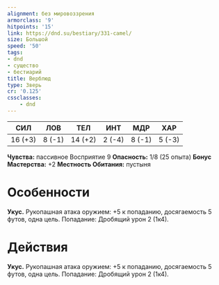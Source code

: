 ```yaml
---
alignment: без мировоззрения
armorclass: '9'
hitpoints: '15'
link: https://dnd.su/bestiary/331-camel/
size: Большой
speed: '50'
tags:
- dnd
- существо
- бестиарий
title: Верблюд
type: Зверь
cr: '0.125'
cssclasses:
    - dnd
---
```



| СИЛ | ЛОВ | ТЕЛ | ИНТ | МДР | ХАР |
|---|---|---|---|---|---|
| 16 (+3) | 8 (-1) | 14 (+2) | 2 (-4) | 8 (-1) | 5 (-3) |
**Чувства:** пассивное Восприятие 9
**Опасность:** 1/8 (25 опыта)
**Бонус Мастерства:** +2
**Местность Обитания:** пустыня


# Особенности
**Укус.** Рукопашная атака оружием: +5 к попаданию, досягаемость 5 футов, одна цель. Попадание: Дробящий урон 2 (1к4).


# Действия
**Укус.** Рукопашная атака оружием: +5 к попаданию, досягаемость 5 футов, одна цель. Попадание: Дробящий урон 2 (1к4).